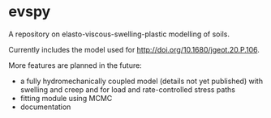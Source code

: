 # evspy
A repository on elasto-viscous-swelling-plastic modelling of soils. 

Currently includes the model used for http://doi.org/10.1680/jgeot.20.P.106. 

More features are planned in the future:
- a fully hydromechanically coupled model (details not yet published) with swelling and creep and for load and rate-controlled stress paths
- fitting module using MCMC
- documentation

[logo]: https://github.com/thomasvergote/evspy/edit/master/example_fit.png "example fit"
